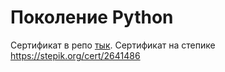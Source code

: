 # Поколение Python
Сертификат в репо [тык](cert/stepik-certificate-58852-de0f268.pdf).
Сертификат на степике
https://stepik.org/cert/2641486
